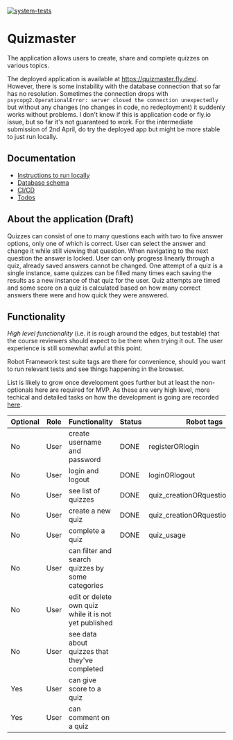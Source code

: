 [![system-tests](https://github.com/JHNUL/quizmaster/actions/workflows/system-tests.yaml/badge.svg?branch=main)](https://github.com/JHNUL/quizmaster/actions/workflows/system-tests.yaml)

# Quizmaster

The application allows users to create, share and complete quizzes on various topics.

The deployed application is available at https://quizmaster.fly.dev/. However, there is some instability with the database connection that so far has no resolution. Sometimes the connection drops with `psycopg2.OperationalError: server closed the connection unexpectedly` but without any changes (no changes in code, no redeployment) it suddenly works without problems. I don't know if this is application code or fly.io issue, but so far it's not guaranteed to work. For the intermediate submission of 2nd April, do try the deployed app but might be more stable to just run locally.

## Documentation

 - [Instructions to run locally](docs/dev.md)
 - [Database schema](docs/dbschema.md)
 - [CI/CD](docs/cicd.md)
 - [Todos](docs/todos.md)

## About the application (Draft)

Quizzes can consist of one to many questions each with two to five answer options, only one of which is correct. User can select the answer and change it while still viewing that question. When navigating to the next question the answer is locked. User can only progress linearly through a quiz, already saved answers cannot be changed. One attempt of a quiz is a single instance, same quizzes can be filled many times each saving the results as a new instance of that quiz for the user. Quiz attempts are timed and some score on a quiz is calculated based on how many correct answers there were and how quick they were answered.

## Functionality

*High level functionality* (i.e. it is rough around the edges, but testable) that the course reviewers should expect to be there when trying it out. The user experience is still somewhat awful at this point.

Robot Framework test suite tags are there for convenience, should you want to run relevant tests and see things happening in the browser.

List is likely to grow once development goes further but at least the non-optionals here are required for MVP. As these are very high level, more techical and detailed tasks on how the development is going are recorded [here](docs/todos.md).

|Optional|Role|Functionality|Status|Robot tags|
|---|---|---|---|---|
|No|User|create username and password|DONE|registerORlogin|
|No|User|login and logout|DONE|loginORlogout|
|No|User|see list of quizzes|DONE|quiz_creationORquestion_creation|
|No|User|create a new quiz|DONE|quiz_creationORquestion_creation|
|No|User|complete a quiz|DONE|quiz_usage|
|No|User|can filter and search quizzes by some categories||
|No|User|edit or delete own quiz while it is not yet published||
|No|User|see data about quizzes that they've completed||
|Yes|User|can give score to a quiz||
|Yes|User|can comment on a quiz||
